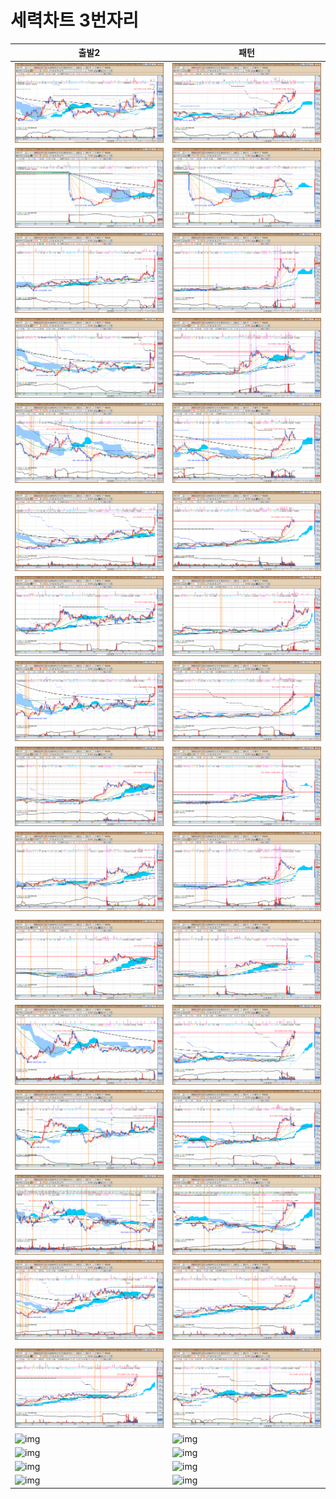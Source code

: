# 세력차트 3번자리



| 출발2 | 패턴 |
|-----|-----|
| ![img](./chart/세력차트_01.png) | ![img](./chart/세력차트_02.png) |
| ![img](./chart/세력차트_03.png) | ![img](./chart/세력차트_04.png) |
| ![img](./chart/세력차트_05.png) | ![img](./chart/세력차트_06.png) |
| ![img](./chart/세력차트_07.png) | ![img](./chart/세력차트_08.png) |
| ![img](./chart/세력차트_09.png) | ![img](./chart/세력차트_10.png) |
| | |
| ![img](./chart/세력차트_11.png) | ![img](./chart/세력차트_12.png) |
| ![img](./chart/세력차트_13.png) | ![img](./chart/세력차트_14.png) |
| ![img](./chart/세력차트_15.png) | ![img](./chart/세력차트_16.png) |
| ![img](./chart/세력차트_17.png) | ![img](./chart/세력차트_18.png) |
| ![img](./chart/세력차트_19.png) | ![img](./chart/세력차트_20.png) |
| | |
| ![img](./chart/세력차트_21.png) | ![img](./chart/세력차트_22.png) |
| ![img](./chart/세력차트_23.png) | ![img](./chart/세력차트_24.png) |
| ![img](./chart/세력차트_25.png) | ![img](./chart/세력차트_26.png) |
| ![img](./chart/세력차트_27.png) | ![img](./chart/세력차트_28.png) |
| ![img](./chart/세력차트_29.png) | ![img](./chart/세력차트_30.png) |
| | |
| ![img](./chart/세력차트_31.png) | ![img](./chart/세력차트_32.png) |
| ![img](./chart/세력차트_33.png) | ![img](./chart/세력차트_34.png) |
| ![img](./chart/세력차트_35.png) | ![img](./chart/세력차트_36.png) |
| ![img](./chart/세력차트_37.png) | ![img](./chart/세력차트_38.png) |
| ![img](./chart/세력차트_39.png) | ![img](./chart/세력차트_40.png) |
